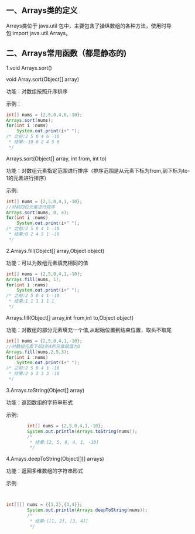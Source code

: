## 一、Arrays类的定义

Arrays类位于 java.util 包中，主要包含了操纵数组的各种方法，使用时导包:import java.util.Arrays。

## 二、Arrays常用函数（都是静态的)

1.void Arrays.sort()

void Array.sort(Object[] array)

功能：对数组按照升序排序

示例：

```java
int[] nums = {2,5,0,4,6,-10};
Arrays.sort(nums);
for(int i :nums)
	System.out.print(i+" ");
/* 之前:2 5 0 4 6 -10 
 * 结果:-10 0 2 4 5 6 
 */
```

Arrays.sort(Object[] array, int from, int to)

功能：对数组元素指定范围进行排序（排序范围是从元素下标为from,到下标为to-1的元素进行排序）

示例:

```java
int[] nums = {2,5,0,4,1,-10};
//对前四位元素进行排序
Arrays.sort(nums, 0, 4);
for(int i :nums)
	System.out.print(i+" ");
/* 之前:2 5 0 4 1 -10
 * 结果:0 2 4 5 1 -10 
 */
```

2.Arrays.fill(Object[] array,Object object)

功能：可以为数组元素填充相同的值

```java
int[] nums = {2,5,0,4,1,-10};
Arrays.fill(nums, 1);
for(int i :nums)
	System.out.print(i+" ");
/* 之前:2 5 0 4 1 -10
 * 结果:1 1 1 1 1 1 
 */
```

Arrays.fill(Object[] array,int from,int to,Object object)

功能：对数组的部分元素填充一个值,从起始位置到结束位置，取头不取尾

```java
int[] nums = {2,5,0,4,1,-10};
//对数组元素下标2到4的元素赋值为3
Arrays.fill(nums,2,5,3);
for(int i :nums)
	System.out.print(i+" ");
/* 之前:2 5 0 4 1 -10
 * 结果:2 5 3 3 3 -10 
 */
```

3.Arrays.toString(Object[] array)

功能：返回数组的字符串形式

示例:

```java
        int[] nums = {2,5,0,4,1,-10};
        System.out.println(Arrays.toString(nums));
        /*
         * 结果:[2, 5, 0, 4, 1, -10]
         */
```

4.Arrays.deepToString(Object[][] arrays)

功能：返回多维数组的字符串形式

示例

```java


int[][] nums = {{1,2},{3,4}};
        System.out.println(Arrays.deepToString(nums));
        /*
         * 结果:[[1, 2], [3, 4]]
         */

```